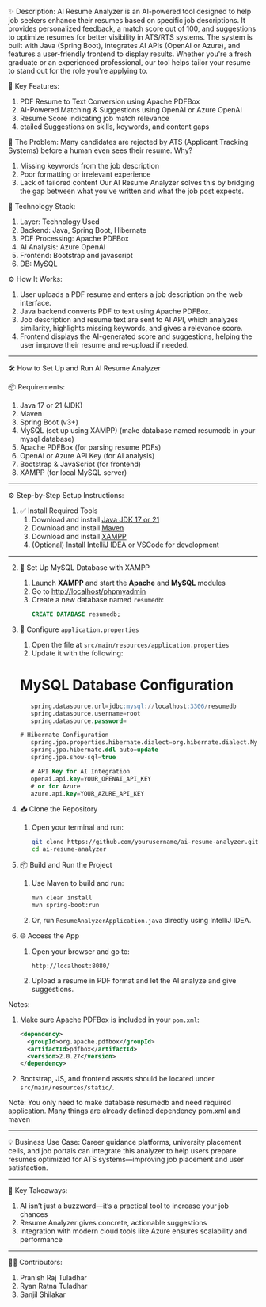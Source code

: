 ✨ Description:
AI Resume Analyzer is an AI-powered tool designed to help job seekers enhance their resumes based on specific job descriptions. It provides personalized feedback, a match score out of 100, and suggestions to optimize resumes for better visibility in ATS/RTS systems. The system is built with Java (Spring Boot), integrates AI APIs (OpenAI or Azure), and features a user-friendly frontend to display results.
Whether you're a fresh graduate or an experienced professional, our tool helps tailor your resume to stand out for the role you're applying to.

🎯 Key Features:
1) PDF Resume to Text Conversion using Apache PDFBox
2) AI-Powered Matching & Suggestions using OpenAI or Azure OpenAI
3) Resume Score indicating job match relevance
4) etailed Suggestions on skills, keywords, and content gaps

🧠 The Problem:
Many candidates are rejected by ATS (Applicant Tracking Systems) before a human even sees their resume. Why?
1) Missing keywords from the job description
2) Poor formatting or irrelevant experience
3) Lack of tailored content
Our AI Resume Analyzer solves this by bridging the gap between what you’ve written and what the job post expects.

🔧 Technology         Stack:
1) Layer:	                Technology Used
2) Backend:              Java, Spring Boot, Hibernate
3) PDF Processing:	      Apache PDFBox
4) AI Analysis:	          Azure OpenAI
5) Frontend:	            Bootstrap and javascript
6) DB:	                  MySQL

⚙️ How It Works:
1.	User uploads a PDF resume and enters a job description on the web interface.
2.	Java backend converts PDF to text using Apache PDFBox.
3.	Job description and resume text are sent to AI API, which analyzes similarity, highlights missing keywords, and gives a relevance score.
4.	Frontend displays the AI-generated score and suggestions, helping the user improve their resume and re-upload if needed.
________________________________________
🛠️ How to Set Up and Run AI Resume Analyzer

📦 Requirements:
1. Java 17 or 21 (JDK)
2. Maven
3. Spring Boot (v3+)
4. MySQL (set up using XAMPP) (make database named resumedb in your mysql database)
5. Apache PDFBox (for parsing resume PDFs)
6. OpenAI or Azure API Key (for AI analysis)
7. Bootstrap & JavaScript (for frontend)
8. XAMPP (for local MySQL server)
   

---
⚙️ Step-by-Step Setup Instructions:
1. ✅ Install Required Tools
    1. Download and install [Java JDK 17 or 21](https://www.oracle.com/java/technologies/javase-downloads.html)
    2. Download and install [Maven](https://maven.apache.org/download.cgi)
    3. Download and install [XAMPP](https://www.apachefriends.org/download.html)
    4. (Optional) Install IntelliJ IDEA or VSCode for development

---

2. 💾 Set Up MySQL Database with XAMPP
    1. Launch **XAMPP** and start the **Apache** and **MySQL** modules
    2. Go to [http://localhost/phpmyadmin](http://localhost/phpmyadmin)
    3. Create a new database named `resumedb`:
       ```sql
       CREATE DATABASE resumedb;


3. 🧠 Configure `application.properties`
    1. Open the file at `src/main/resources/application.properties`
    2. Update it with the following:
    # MySQL Database Configuration
   ```sql
      spring.datasource.url=jdbc:mysql://localhost:3306/resumedb
      spring.datasource.username=root
      spring.datasource.password=
   
   # Hibernate Configuration
      spring.jpa.properties.hibernate.dialect=org.hibernate.dialect.MySQLDialect
      spring.jpa.hibernate.ddl-auto=update
      spring.jpa.show-sql=true

      # API Key for AI Integration
      openai.api.key=YOUR_OPENAI_API_KEY
      # or for Azure
      azure.api.key=YOUR_AZURE_API_KEY


5. 📥 Clone the Repository
    1. Open your terminal and run:
       ```bash
       git clone https://github.com/yourusername/ai-resume-analyzer.git
       cd ai-resume-analyzer
       ```


6. 📦 Build and Run the Project
    1. Use Maven to build and run:
       ```bash
       mvn clean install
       mvn spring-boot:run
       ```
    2. Or, run `ResumeAnalyzerApplication.java` directly using IntelliJ IDEA.

7. 🌐 Access the App
    1. Open your browser and go to:
       ```
       http://localhost:8080/
       ```
    2. Upload a resume in PDF format and let the AI analyze and give suggestions.


Notes:
1. Make sure Apache PDFBox is included in your `pom.xml`:
   ```xml
   <dependency>
     <groupId>org.apache.pdfbox</groupId>
     <artifactId>pdfbox</artifactId>
     <version>2.0.27</version>
   </dependency>
   ```
2. Bootstrap, JS, and frontend assets should be located under `src/main/resources/static/`.

Note: You only need to make database resumedb and need required application. Many things are already defined dependency pom.xml and maven
________________________________________
💡 Business Use Case:
Career guidance platforms, university placement cells, and job portals can integrate this analyzer to help users prepare resumes optimized for ATS systems—improving job placement and user satisfaction.
________________________________________
🧠 Key Takeaways:
1. AI isn’t just a buzzword—it’s a practical tool to increase your job chances
2. Resume Analyzer gives concrete, actionable suggestions
3.	Integration with modern cloud tools like Azure ensures scalability and performance
________________________________________
👨‍💻 Contributors:
1.	Pranish Raj Tuladhar
2. Ryan Ratna Tuladhar
3.	Sanjil Shilakar
